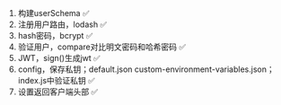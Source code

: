 1. 构建userSchema ✅
2. 注册用户路由，lodash ✅
3. hash密码，bcrypt ✅
4. 验证用户，compare对比明文密码和哈希密码 ✅
5. JWT，sign()生成jwt ✅
6. config，保存私钥；default.json custom-environment-variables.json；index.js中验证私钥 ✅
7. 设置返回客户端头部 ✅
